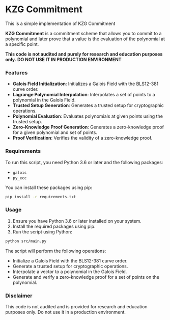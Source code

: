 # KZG Commitment

This is a simple implementation of KZG Commitment

**KZG Commitment** is a commitment scheme that allows you to commit to a polynomial and later prove that a value is the evaluation of the polynomial at a specific point.

**This code is not audited and purely for research and education purposes only.**
**DO NOT USE IT IN PRODUCTION ENVIRONMENT**

### Features 
- **Galois Field Initialization**: Initializes a Galois Field with the BLS12-381 curve order.
- **Lagrange Polynomial Interpolation**: Interpolates a set of points to a polynomial in the Galois Field.
- **Trusted Setup Generation**: Generates a trusted setup for cryptographic operations.
- **Polynomial Evaluation**: Evaluates polynomials at given points using the trusted setup.
- **Zero-Knowledge Proof Generation**: Generates a zero-knowledge proof for a given polynomial and set of points.
- **Proof Verification**: Verifies the validity of a zero-knowledge proof.

### Requirements

To run this script, you need Python 3.6 or later and the following packages:

- `galois`
- `py_ecc`

You can install these packages using pip:

```bash
pip install -r requirements.txt
```

### Usage

1. Ensure you have Python 3.6 or later installed on your system.
2. Install the required packages using pip.
3. Run the script using Python:

```bash
python src/main.py
```
The script will perform the following operations:

- Initialize a Galois Field with the BLS12-381 curve order.
- Generate a trusted setup for cryptographic operations.
- Interpolate a vector to a polynomial in the Galois Field.
- Generate and verify a zero-knowledge proof for a set of points on the polynomial.

### Disclaimer
This code is not audited and is provided for research and education purposes only. Do not use it in a production environment.